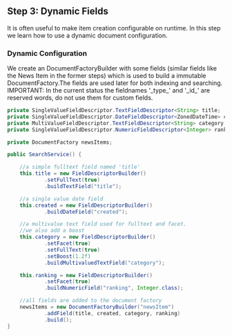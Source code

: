 ## Step 3: Dynamic Fields

It is often useful to make item creation configurable on runtime. In this step we learn
 how to use a dynamic document configuration.

### Dynamic Configuration

We create an DocumentFactoryBuilder with some fields (similar fields like the News Item in the former
steps) which is used to build a immutable DocumentFactory.The fields are used later for both indexing 
and searching. IMPORTANT: In the current status the fieldnames '\_type_' and '\_id_' are reserved words, do not use 
them for custom fields.

```java
private SingleValueFieldDescriptor.TextFieldDescriptor<String> title;
private SingleValueFieldDescriptor.DateFieldDescriptor<ZonedDateTime> created;
private MultiValueFieldDescriptor.TextFieldDescriptor<String> category;
private SingleValueFieldDescriptor.NumericFieldDescriptor<Integer> ranking;

private DocumentFactory newsItems;

public SearchService() {

    //a simple fulltext field named 'title'
    this.title = new FieldDescriptorBuilder()
            .setFullText(true)
            .buildTextField("title");

    //a single value date field
    this.created = new FieldDescriptorBuilder()
            .buildDateField("created");

    //a multivalue text field used for fulltext and facet.
    //we also add a boost
    this.category = new FieldDescriptorBuilder()
            .setFacet(true)
            .setFullText(true)
            .setBoost(1.2f)
            .buildMultivaluedTextField("category");

    this.ranking = new FieldDescriptorBuilder()
            .setFacet(true)
            .buildNumericField("ranking", Integer.class);

    //all fields are added to the document factory
    newsItems = new DocumentFactoryBuilder("newsItem")
            .addField(title, created, category, ranking)
            .build();
}
```
